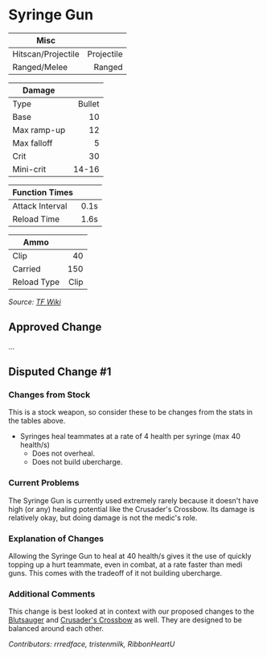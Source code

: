 # Syringe Gun

| Misc               |            |
|--------------------|-----------:|
| Hitscan/Projectile | Projectile |
| Ranged/Melee       |     Ranged |

| Damage      |        |
|-------------|-------:|
| Type        | Bullet |
| Base        |     10 |
| Max ramp-up |     12 |
| Max falloff |      5 |
| Crit        |     30 |
| Mini-crit   |  14-16 |

| Function Times  |      |
|-----------------|-----:|
| Attack Interval | 0.1s |
| Reload Time     | 1.6s |

| Ammo        |      |
|-------------|-----:|
| Clip        |   40 |
| Carried     |  150 |
| Reload Type | Clip |

*Source: [TF Wiki](https://wiki.teamfortress.com/wiki/Syringe_Gun)*

## Approved Change
...

## Disputed Change #1

### Changes from Stock
This is a stock weapon, so consider these to be changes from the stats in the tables above.
* Syringes heal teammates at a rate of 4 health per syringe (max 40 health/s)
    * Does not overheal.
    * Does not build ubercharge.

### Current Problems
The Syringe Gun is currently used extremely rarely because it doesn't have high (or any) healing potential like the Crusader's Crossbow. Its damage is relatively okay, but doing damage is not the medic's role.

### Explanation of Changes
Allowing the Syringe Gun to heal at 40 health/s gives it the use of quickly topping up a hurt teammate, even in combat, at a rate faster than medi guns. This comes with the tradeoff of it not building ubercharge.

### Additional Comments
This change is best looked at in context with our proposed changes to the [Blutsauger](blutsauger.md#disputed-change-1) and [Crusader's Crossbow](crusaders-crossbow.md#disputed-change-1) as well. They are designed to be balanced around each other.

*Contributors: rrredface, tristenmilk, RibbonHeartU*
